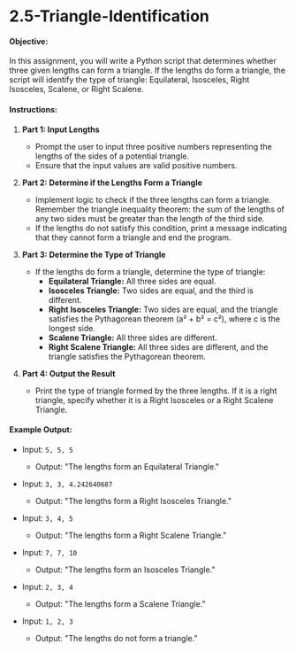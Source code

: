 # 2.5-Triangle-Identification

#### Objective:
In this assignment, you will write a Python script that determines whether three given lengths can form a triangle. If the lengths do form a triangle, the script will identify the type of triangle: Equilateral, Isosceles, Right Isosceles, Scalene, or Right Scalene.

#### Instructions:

1. **Part 1: Input Lengths**
   - Prompt the user to input three positive numbers representing the lengths of the sides of a potential triangle.
   - Ensure that the input values are valid positive numbers.

2. **Part 2: Determine if the Lengths Form a Triangle**
   - Implement logic to check if the three lengths can form a triangle. Remember the triangle inequality theorem: the sum of the lengths of any two sides must be greater than the length of the third side.
   - If the lengths do not satisfy this condition, print a message indicating that they cannot form a triangle and end the program.

3. **Part 3: Determine the Type of Triangle**
   - If the lengths do form a triangle, determine the type of triangle:
     - **Equilateral Triangle:** All three sides are equal.
     - **Isosceles Triangle:** Two sides are equal, and the third is different.
     - **Right Isosceles Triangle:** Two sides are equal, and the triangle satisfies the Pythagorean theorem (a² + b² = c²), where c is the longest side.
     - **Scalene Triangle:** All three sides are different.
     - **Right Scalene Triangle:** All three sides are different, and the triangle satisfies the Pythagorean theorem.

4. **Part 4: Output the Result**
   - Print the type of triangle formed by the three lengths. If it is a right triangle, specify whether it is a Right Isosceles or a Right Scalene Triangle.

#### Example Output:

- Input: `5, 5, 5`
  - Output: "The lengths form an Equilateral Triangle."

- Input: `3, 3, 4.242640687`
  - Output: "The lengths form a Right Isosceles Triangle."

- Input: `3, 4, 5`
  - Output: "The lengths form a Right Scalene Triangle."

- Input: `7, 7, 10`
  - Output: "The lengths form an Isosceles Triangle."

- Input: `2, 3, 4`
  - Output: "The lengths form a Scalene Triangle."

- Input: `1, 2, 3`
  - Output: "The lengths do not form a triangle."

